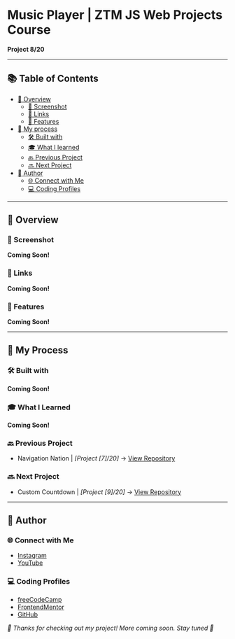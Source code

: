 # Music Player | ZTM JS Web Projects Course

**Project 8/20**

---

## 📚 Table of Contents

- [🔎 Overview](#-overview)
  - [📸 Screenshot](#-screenshot)
  - [🔗 Links](#-links)
  - [📌 Features](#-features)
- [🧠 My process](#-my-process)
  - [🛠️ Built with](#️-built-with)
  - [🎓 What I learned](#-what-i-learned)
  - [🔙 Previous Project](#-previous-project)
  - [🔜 Next Project](#-next-project)
- [👤 Author](#-author)
  - [🌐 Connect with Me](#-connect-with-me)
  - [💻 Coding Profiles](#-coding-profiles)

---

## 🔎 Overview

### 📸 Screenshot

**Coming Soon!**

### 🔗 Links

**Coming Soon!**

### 📌 Features

**Coming Soon!**

---

## 🧠 My Process

### 🛠️ Built with

**Coming Soon!**

### 🎓 What I Learned

**Coming Soon!**

### 🔙 Previous Project

 - Navigation Nation | *[Project [7]/20]* → [View Repository](https://github.com/DalaScript/navigation-nation)

### 🔜 Next Project

 - Custom Countdown | *[Project [9]/20]* → [View Repository](https://dalascript.github.io/music-player/)

---

## 👤 Author

### 🌐 Connect with Me

 - [Instagram](https://www.instagram.com/DalaScript)
 - [YouTube](https://www.youtube.com/@DalaScript)

### 💻 Coding Profiles

 - [freeCodeCamp](https://www.freecodecamp.org/DalaScript)
 - [FrontendMentor](https://www.frontendmentor.io/profile/DalaScript)
 - [GitHub](https://github.com/DalaScript)

*🙌 Thanks for checking out my project! More coming soon. Stay tuned 🚀*